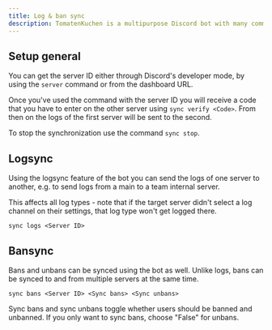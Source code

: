 ```yaml
---
title: Log & ban sync
description: TomatenKuchen is a multipurpose Discord bot with many common and innovative features for your server. This page helps you with the log and ban sync feature.
---
```


## Setup general

You can get the server ID either through Discord's developer mode, by using the `server` command or from the dashboard URL.

Once you've used the command with the server ID you will receive a code that you have to enter on the other server using `sync verify <Code>`. From then on the logs of the first server will be sent to the second.

To stop the synchronization use the command `sync stop`.

## Logsync

Using the logsync feature of the bot you can send the logs of one server to another, e.g. to send logs from a main to a team internal server.

This affects all log types - note that if the target server didn't select a log channel on their settings, that log type won't get logged there.

`sync logs <Server ID>`

## Bansync

Bans and unbans can be synced using the bot as well. Unlike logs, bans can be synced to and from multiple servers at the same time.

`sync bans <Server ID> <Sync bans> <Sync unbans>`

Sync bans and sync unbans toggle whether users should be banned and unbanned. If you only want to sync bans, choose "False" for unbans.
